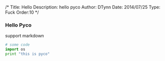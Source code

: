 /*
Title: Hello
Description: hello pyco
Author: DTynn
Date: 2014/07/25
Type: Fuck
Order:10
*/

### Hello Pyco

support markdown

```python
# some code
import os
print "this is pyco"
```